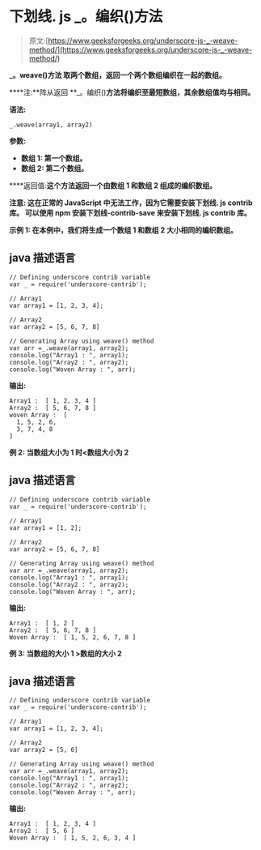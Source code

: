 # 下划线. js _。编织()方法

> 原文:[https://www.geeksforgeeks.org/underscore-js-_-weave-method/](https://www.geeksforgeeks.org/underscore-js-_-weave-method/)

****_。weave()方法** 取两个数组，返回一个两个数组编织在一起的数组。**

****注:**阵从返回 **_。编织()**方法将编织至最短数组，其余数组值均与相同。**

****语法:****

```
_.weave(array1, array2) 
```

****参数:****

*   ****数组 1:** 第一个数组。**
*   ****数组 2:** 第二个数组。**

****返回值:**这个方法返回一个由数组 1 和数组 2 组成的编织数组。**

****注意:** 这在正常的 JavaScript 中无法工作，因为它需要安装下划线. js contrib 库。 可以使用 **npm 安装下划线-contrib-save 来安装下划线. js contrib 库。****

****示例 1:** 在本例中，我们将生成一个数组 1 和数组 2 大小相同的编织数组。**

## **java 描述语言**

```
// Defining underscore contrib variable
var _ = require('underscore-contrib'); 

// Array1
var array1 = [1, 2, 3, 4];

// Array2
var array2 = [5, 6, 7, 8]

// Generating Array using weave() method
var arr =_.weave(array1, array2);
console.log("Array1 : ", array1);
console.log("Array2 : ", array2);
console.log("Woven Array : ", arr);
```

****输出:****

```
Array1 :  [ 1, 2, 3, 4 ]
Array2 :  [ 5, 6, 7, 8 ]
woven Array :  [
  1, 5, 2, 6,
  3, 7, 4, 8
] 
```

****例 2:** 当数组大小为 1 时<数组大小为 2**

## **java 描述语言**

```
// Defining underscore contrib variable
var _ = require('underscore-contrib'); 

// Array1
var array1 = [1, 2];

// Array2
var array2 = [5, 6, 7, 8]

// Generating Array using weave() method
var arr =_.weave(array1, array2);
console.log("Array1 : ", array1);
console.log("Array2 : ", array2);
console.log("Woven Array : ", arr);
```

****输出:****

```
Array1 :  [ 1, 2 ]
Array2 :  [ 5, 6, 7, 8 ]
Woven Array :  [ 1, 5, 2, 6, 7, 8 ]
```

****例 3:** 当数组的大小 1 >数组的大小 2**

## **java 描述语言**

```
// Defining underscore contrib variable
var _ = require('underscore-contrib'); 

// Array1
var array1 = [1, 2, 3, 4];

// Array2
var array2 = [5, 6]

// Generating Array using weave() method
var arr =_.weave(array1, array2);
console.log("Array1 : ", array1);
console.log("Array2 : ", array2);
console.log("Woven Array : ", arr);
```

****输出:****

```
Array1 :  [ 1, 2, 3, 4 ]
Array2 :  [ 5, 6 ]
Woven Array :  [ 1, 5, 2, 6, 3, 4 ]
```